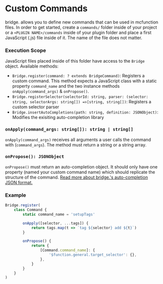 # Custom Commands

bridge. allows you to define new commands that can be used in mcfunction files. In order to get started, create a `commands/` folder inside of your project or a `<PLUGIN NAME>/commands` inside of your plugin folder and place a first JavaScript (.js) file inside of it. The name of the file does not matter.

### Execution Scope

JavaScript files placed inside of this folder have access to the `Bridge` object. Available methods:

-   `Bridge.register(command: ? extends BridgeCommand)`: Registers a custom command. This method expects a JavaScript class with a static property `command_name` and the two instance methods `onApply(command_args)` & `onPropose()`.
- `Bridge.registerSelector(selectorId: string, parser: (selector: string, selectorArgs: string[]) =>[string, string[])`: Registers a custom selector parser
- `Bridge.insertAutoCompletions(path: string, definition: JSONObject)`: Modifies the exisiting auto-completion library

### `onApply(command_args: string[]): string | string[]`

`onApply(command_args)` receives all arguments a user calls the command with (`command_args`). The method must return a string or a string array.

### `onPropose(): JSONObject`

`onPropose()` must return an auto-completion object. It should only have one property (named your custom command name) which should replicate the structure of the command. [Read more about bridge.'s auto-completion JSON format.](https://github.com/solvedDev/bridge./blob/master/plugin_docs/auto_completions/main.md)

### Example

```javascript
Bridge.register(
	class Command {
		static command_name = 'setupTags'

		onApply([selector, ...tags]) {
			return tags.map(t => `tag ${selector} add ${t}`)
		}

		onPropose() {
			return {
				[Command.command_name]: {
					'$function.general.target_selector': {},
				},
			}
		}
	}
)
```
